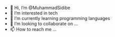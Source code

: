 - 👋 Hi, I’m @MuhammadSidibe
- 👀 I’m interested in tech
- 🌱 I’m currently learning programming languages
- 💞️ I’m looking to collaborate on ...
- 📫 How to reach me ...

<!---
MuhammadSidibe/MuhammadSidibe is a ✨ special ✨ repository because its `README.md` (this file) appears on your GitHub profile.
You can click the Preview link to take a look at your changes.
--->
